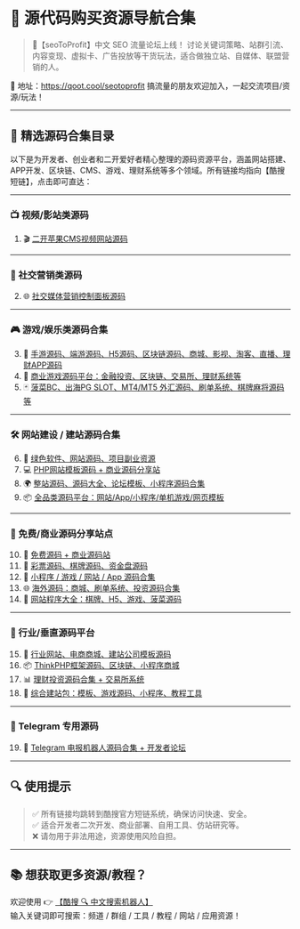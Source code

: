 # 🚀 源代码购买资源导航合集

>💬【seoToProfit】中文 SEO 流量论坛上线！
讨论关键词策略、站群引流、内容变现、虚拟卡、广告投放等干货玩法，适合做独立站、自媒体、联盟营销的人。

📌 地址：https://qoot.cool/seotoprofit
搞流量的朋友欢迎加入，一起交流项目/资源/玩法！

---

## 🎯 精选源码合集目录

以下是为开发者、创业者和二开爱好者精心整理的源码资源平台，涵盖网站搭建、APP开发、区块链、CMS、游戏、理财系统等多个领域。所有链接均指向【酷搜短链】，点击即可直达：

---

### 📺 视频/影站类源码

1. 🎬 [二开苹果CMS视频网站源码](https://qoot.cool/frR1PD)

---

### 📱 社交营销类源码

2. 🌐 [社交媒体营销控制面板源码](https://qoot.cool/Q96eWV)

---

### 🎮 游戏/娱乐类源码合集

3. 🧩 [手游源码、端游源码、H5源码、区块链源码、商城、影视、淘客、直播、理财APP源码](https://qoot.cool/uGpPhE)  
4. 🎰 [商业游戏源码平台：金融投资、区块链、交易所、理财系统等](https://qoot.cool/9xdGkT)  
5. 🃏 [菠菜BC、出海PG SLOT、MT4/MT5 外汇源码、刷单系统、棋牌麻将源码等](https://qoot.cool/0uq1EK)

---

### 🛠️ 网站建设 / 建站源码合集

6. 🧰 [绿色软件、网站源码、项目副业资源](https://qoot.cool/r6IArt)  
7. 💻 [PHP网站模板源码 + 商业源码分享站](https://qoot.cool/uDIg6b)  
8. 🌍 [整站源码、源码大全、论坛模板、小程序源码合集](https://qoot.cool/j4DawW)  
9. 📦 [全品类源码平台：网站/App/小程序/单机游戏/网页模板](https://qoot.cool/olPh8M)

---

### 💎 免费/商业源码分享站点

10. 🎁 [免费源码 + 商业源码站](https://qoot.cool/zq9FmB)  
11. 🎲 [彩票源码、棋牌源码、资金盘源码](https://qoot.cool/kGYO7x)  
12. 📱 [小程序 / 游戏 / 网站 / App 源码合集](https://qoot.cool/ikKKzf)  
13. 🌐 [海外源码：商城、刷单系统、投资源码合集](https://qoot.cool/C9twiL)  
14. 🧿 [网站程序大全：棋牌、H5、游戏、菠菜源码](https://qoot.cool/00Gzcs)

---

### 🧱 行业/垂直源码平台

15. 🏢 [行业网站、电商商城、建站公司模板源码](https://qoot.cool/EgwwCl)  
16. 📦 [ThinkPHP框架源码、区块链、小程序商城](https://qoot.cool/Dv8SYa)  
17. 📊 [理财投资源码合集 + 交易所系统](https://qoot.cool/OSA4FG)  
18. 🧰 [综合建站包：模板、游戏源码、小程序、教程工具](https://qoot.cool/OVvJAi)

---

### 🤖 Telegram 专用源码

19. 🤖 [Telegram 电报机器人源码合集 + 开发者论坛](https://qoot.cool/1zUIea)

---

## 🔍 使用提示

> ✅ 所有链接均跳转到酷搜官方短链系统，确保访问快速、安全。  
> ✅ 适合开发者二次开发、商业部署、自用工具、仿站研究等。  
> ❌ 请勿用于非法用途，资源使用风险自担。

---

## 📚 想获取更多资源/教程？

欢迎使用 👉 [【酷搜 🔍 中文搜索机器人】](https://qoot.cool/SearchRobot)  
输入关键词即可搜索：频道 / 群组 / 工具 / 教程 / 网站 / 应用资源！
